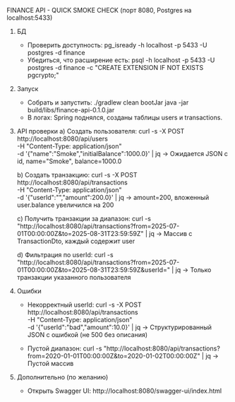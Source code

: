 FINANCE API - QUICK SMOKE CHECK (порт 8080, Postgres на localhost:5433)

1. БД
   - Проверить доступность:
     pg_isready -h localhost -p 5433 -U postgres -d finance
   - Убедиться, что расширение есть:
     psql -h localhost -p 5433 -U postgres -d finance -c "CREATE EXTENSION IF NOT EXISTS pgcrypto;"

2. Запуск
   - Собрать и запустить:
     ./gradlew clean bootJar
     java -jar build/libs/finance-api-0.1.0.jar
   - В логах: Spring поднялся, созданы таблицы users и transactions.

3. API проверки
   a) Создать пользователя:
      curl -s -X POST http://localhost:8080/api/users \
        -H "Content-Type: application/json" \
        -d '{"name":"Smoke","initialBalance":1000.0}' | jq
      → Ожидается JSON с id, name="Smoke", balance=1000.0

   b) Создать транзакцию:
      curl -s -X POST http://localhost:8080/api/transactions \
        -H "Content-Type: application/json" \
        -d '{"userId":"<UUID>","amount":200.0}' | jq
      → amount=200, вложенный user.balance увеличился на 200

   c) Получить транзакции за диапазон:
      curl -s "http://localhost:8080/api/transactions?from=2025-07-01T00:00:00Z&to=2025-08-31T23:59:59Z" | jq
      → Массив с TransactionDto, каждый содержит user

   d) Фильтрация по userId:
      curl -s "http://localhost:8080/api/transactions?from=2025-07-01T00:00:00Z&to=2025-08-31T23:59:59Z&userId=<UUID>" | jq
      → Только транзакции указанного пользователя

4. Ошибки
   - Некорректный userId:
     curl -s -X POST http://localhost:8080/api/transactions \
       -H "Content-Type: application/json" \
       -d '{"userId":"bad","amount":10.0}' | jq
     → Структурированный JSON с ошибкой (не 500 без описания)

   - Пустой диапазон:
     curl -s "http://localhost:8080/api/transactions?from=2020-01-01T00:00:00Z&to=2020-01-02T00:00:00Z" | jq
     → Пустой массив

5. Дополнительно (по желанию)
   - Открыть Swagger UI: http://localhost:8080/swagger-ui/index.html
